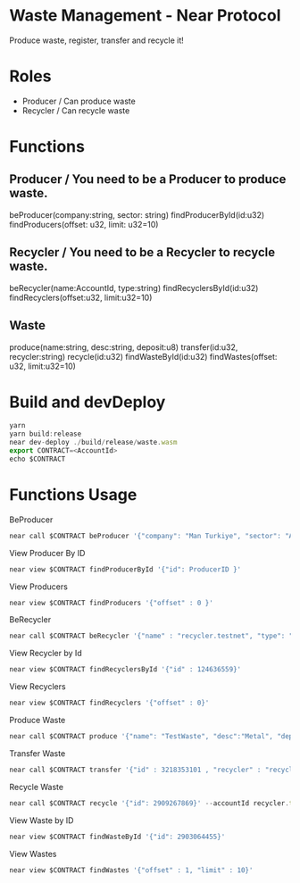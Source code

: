 # Waste Management - Near Protocol
Produce waste, register, transfer and recycle it!

# Roles
- Producer / Can produce waste
- Recycler / Can recycle waste

# Functions
## Producer / You need to be a Producer to produce waste.
beProducer(company:string, sector: string)
findProducerById(id:u32)
findProducers(offset: u32, limit: u32=10)
## Recycler / You need to be a Recycler to recycle waste.
beRecycler(name:AccountId, type:string)
findRecyclersById(id:u32)
findRecyclers(offset:u32, limit:u32=10)
## Waste
produce(name:string, desc:string, deposit:u8)
transfer(id:u32, recycler:string)
recycle(id:u32)
findWasteById(id:u32)
findWastes(offset: u32, limit:u32=10)

# Build and devDeploy
```ts
yarn
yarn build:release
near dev-deploy ./build/release/waste.wasm
export CONTRACT=<AccountId>
echo $CONTRACT
```

# Functions Usage
BeProducer
```ts
near call $CONTRACT beProducer '{"company": "Man Turkiye", "sector": "Automotive"}' --accountId producer1.testnet
```
View Producer By ID
```ts
near view $CONTRACT findProducerById '{"id": ProducerID }'
```
View Producers
```ts
near view $CONTRACT findProducers '{"offset" : 0 }'
```
BeRecycler
```ts
near call $CONTRACT beRecycler '{"name" : "recycler.testnet", "type": "mixed"}' --accountId recycler.testnet
```
View Recycler by Id
```ts
near view $CONTRACT findRecyclersById '{"id" : 124636559}'
```
View Recyclers
```ts
near view $CONTRACT findRecyclers '{"offset" : 0}'
```
Produce Waste
```ts
near call $CONTRACT produce '{"name": "TestWaste", "desc":"Metal", "deposit": 1 }' --accountId producer1.testnet --amount 1
```
Transfer Waste 
```ts
near call $CONTRACT transfer '{"id" : 3218353101 , "recycler" : "recycler.testnet"}' --accountId producer1.testnet
```
Recycle Waste
```ts
near call $CONTRACT recycle '{"id": 2909267869}' --accountId recycler.testnet
```
View Waste by ID
```ts
near view $CONTRACT findWasteById '{"id": 2903064455}'
```
View Wastes
```ts
near view $CONTRACT findWastes '{"offset" : 1, "limit" : 10}'
```